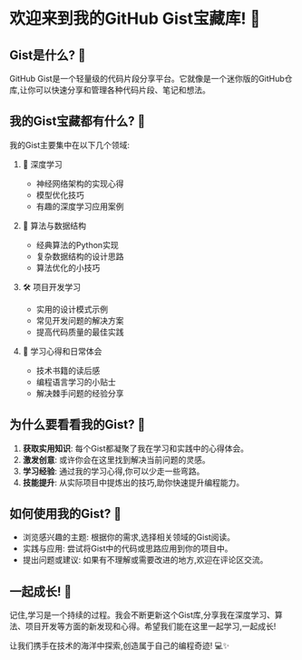 # 欢迎来到我的GitHub Gist宝藏库! 🚀

## Gist是什么? 🤔

GitHub Gist是一个轻量级的代码片段分享平台。它就像是一个迷你版的GitHub仓库,让你可以快速分享和管理各种代码片段、笔记和想法。

## 我的Gist宝藏都有什么? 💎

我的Gist主要集中在以下几个领域:

1. 🤖 深度学习
   - 神经网络架构的实现心得
   - 模型优化技巧
   - 有趣的深度学习应用案例

2. 🔬 算法与数据结构
   - 经典算法的Python实现
   - 复杂数据结构的设计思路
   - 算法优化的小技巧

3. 🛠️ 项目开发学习
   - 实用的设计模式示例
   - 常见开发问题的解决方案
   - 提高代码质量的最佳实践

4. 📝 学习心得和日常体会
   - 技术书籍的读后感
   - 编程语言学习的小贴士
   - 解决棘手问题的经验分享

## 为什么要看看我的Gist? 👀

1. **获取实用知识**: 每个Gist都凝聚了我在学习和实践中的心得体会。
2. **激发创意**: 或许你会在这里找到解决当前问题的灵感。
3. **学习经验**: 通过我的学习心得,你可以少走一些弯路。
4. **技能提升**: 从实际项目中提炼出的技巧,助你快速提升编程能力。

## 如何使用我的Gist? 🌟

- 浏览感兴趣的主题: 根据你的需求,选择相关领域的Gist阅读。
- 实践与应用: 尝试将Gist中的代码或思路应用到你的项目中。
- 提出问题或建议: 如果有不理解或需要改进的地方,欢迎在评论区交流。

## 一起成长! 🌱

记住,学习是一个持续的过程。我会不断更新这个Gist库,分享我在深度学习、算法、项目开发等方面的新发现和心得。希望我们能在这里一起学习,一起成长!

让我们携手在技术的海洋中探索,创造属于自己的编程奇迹! 💻✨

